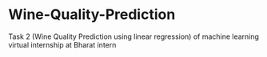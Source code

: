 # Wine-Quality-Prediction
Task 2 (Wine Quality Prediction using linear regression) of machine learning virtual internship at Bharat intern
